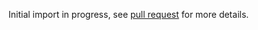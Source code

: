 Initial import in progress, see [pull request](https://github.com/GoogleCloudPlatform/appengine-mandelbrot-python/pull/1) for more details.
